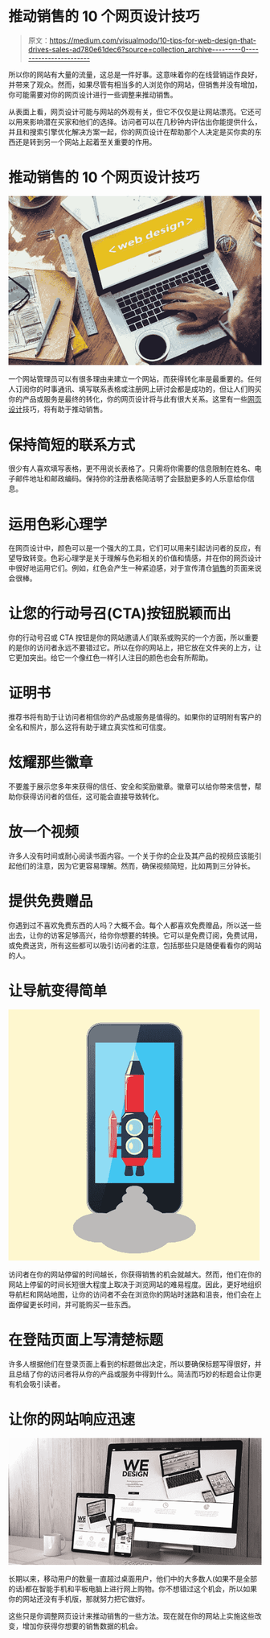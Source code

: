 # 推动销售的 10 个网页设计技巧

> 原文：<https://medium.com/visualmodo/10-tips-for-web-design-that-drives-sales-ad780e61dec6?source=collection_archive---------0----------------------->

所以你的网站有大量的流量，这总是一件好事。这意味着你的在线营销运作良好，并带来了观众。然而，如果尽管有相当多的人浏览你的网站，但销售并没有增加，你可能需要对你的网页设计进行一些调整来推动销售。

从表面上看，网页设计可能与网站的外观有关，但它不仅仅是让网站漂亮。它还可以用来影响潜在买家和他们的选择。访问者可以在几秒钟内评估出你能提供什么，并且和搜索引擎优化解决方案一起，你的网页设计在帮助那个人决定是买你卖的东西还是转到另一个网站上起着至关重要的作用。

# 推动销售的 10 个网页设计技巧

![](img/689d5a385262a74deeb0027fbc28a3c0.png)

一个网站管理员可以有很多理由来建立一个网站，而获得转化率是最重要的。任何人订阅你的时事通讯、填写联系表格或注册网上研讨会都是成功的，但让人们购买你的产品或服务是最终的转化，你的网页设计将与此有很大关系。这里有一些[网页设计](https://visualmodo.com/)技巧，将有助于推动销售。

# 保持简短的联系方式

很少有人喜欢填写表格，更不用说长表格了。只需将你需要的信息限制在姓名、电子邮件地址和邮政编码。保持你的注册表格简洁明了会鼓励更多的人乐意给你信息。

# 运用色彩心理学

在网页设计中，颜色可以是一个强大的工具，它们可以用来引起访问者的反应，有望导致转变。色彩心理学是关于理解与色彩相关的价值和情感，并在你的网页设计中很好地运用它们。例如，红色会产生一种紧迫感，对于宣传清仓[销售](https://visualmodo.com/psychology-into-logo-designing/)的页面来说会很棒。

# 让您的行动号召(CTA)按钮脱颖而出

你的行动号召或 CTA 按钮是你的网站邀请人们联系或购买的一个方面，所以重要的是你的访问者永远不要错过它。所以在你的网站上，把它放在文件夹的上方，让它更加突出。给它一个像红色一样引人注目的颜色也会有所帮助。

# 证明书

推荐书将有助于让访问者相信你的产品或服务是值得的。如果你的证明附有客户的全名和照片，那么这将有助于建立真实性和可信度。

# 炫耀那些徽章

不要羞于展示您多年来获得的信任、安全和奖励徽章。徽章可以给你带来信誉，帮助你获得访问者的信任，这可能会直接导致转化。

# 放一个视频

许多人没有时间或耐心阅读书面内容。一个关于你的企业及其产品的视频应该能引起他们的注意，因为它更容易理解。然而，确保视频简短，比如两到三分钟长。

# 提供免费赠品

你遇到过不喜欢免费东西的人吗？大概不会。每个人都喜欢免费赠品，所以送一些出去，让你的访客足够高兴，给你你想要的转换。它可以是免费订阅，免费试用，或免费送货，所有这些都可以吸引访问者的注意，包括那些只是随便看看你的网站的人。

# 让导航变得简单

![](img/38660846cb910c62b368c146fb46cf94.png)

访问者在你的网站停留的时间越长，你获得销售的机会就越大。然而，他们在你的网站上停留的时间长短很大程度上取决于浏览网站的难易程度。因此，更好地组织导航栏和网站地图，让你的访问者不会在浏览你的网站时迷路和沮丧，他们会在上面停留更长时间，并可能购买一些东西。

# 在登陆页面上写清楚标题

许多人根据他们在登录页面上看到的标题做出决定，所以要确保标题写得很好，并且总结了你的访问者将从你的产品或服务中得到什么。简洁而巧妙的标题会让你更有机会吸引读者。

# 让你的网站响应迅速

![](img/6172be9eaa7b539d0eab6c8887252b5d.png)

长期以来，移动用户的数量一直超过桌面用户，他们中的大多数人(如果不是全部的话)都在智能手机和平板电脑上进行网上购物。你不想错过这个机会，所以如果你的网站还没有手机版，那就努力把它做好。

这些只是你调整网页设计来推动销售的一些方法。现在就在你的网站上实施这些改变，增加你获得你想要的销售数据的机会。